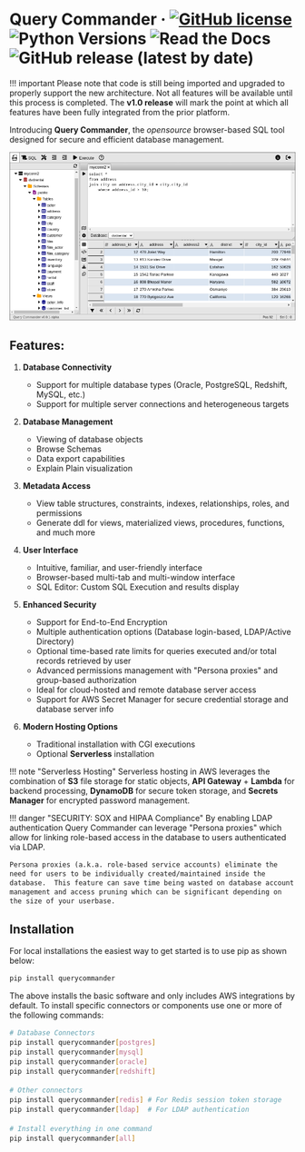 # Query Commander &middot; [![GitHub license](https://img.shields.io/github/license/lnxusr1/query-commander)](https://github.com/lnxusr1/query-commander/blob/master/LICENSE) ![Python Versions](https://img.shields.io/pypi/pyversions/yt2mp3.svg) ![Read the Docs](https://img.shields.io/readthedocs/query-commander) ![GitHub release (latest by date)](https://img.shields.io/github/v/release/lnxusr1/query-commander)

!!! important
    Please note that code is still being imported and upgraded to properly support the new architecture.  Not all features will be available until this process is completed.  The **v1.0 release** will mark the point at which all features have been fully integrated from the prior platform.

Introducing **Query Commander**, the *opensource* browser-based SQL tool designed for secure and efficient database management. 

![Basic Screenshot](images/screen_basic.png)

## Features:

1. **Database Connectivity**
    - Support for multiple database types (Oracle, PostgreSQL, Redshift, MySQL, etc.)
    - Support for multiple server connections and heterogeneous targets

3. **Database Management**
    - Viewing of database objects
    - Browse Schemas
    - Data export capabilities
    - Explain Plain visualization

4. **Metadata Access**
    - View table structures, constraints, indexes, relationships, roles, and permissions
    - Generate ddl for views, materialized views, procedures, functions, and much more

5. **User Interface**
    - Intuitive, familiar, and user-friendly interface
    - Browser-based multi-tab and multi-window interface
    - SQL Editor: Custom SQL Execution and results display

6. **Enhanced Security**
    - Support for End-to-End Encryption
    - Multiple authentication options (Database login-based, LDAP/Active Directory)
    - Optional time-based rate limits for queries executed and/or total records retrieved by user
    - Advanced permissions management with "Persona proxies" and group-based authorization
    - Ideal for cloud-hosted and remote database server access
    - Support for AWS Secret Manager for secure credential storage and database server info

7. **Modern Hosting Options**
    - Traditional installation with CGI executions
    - Optional **Serverless** installation

!!! note "Serverless Hosting"
    Serverless hosting in AWS leverages the combination of **S3** file storage for static objects, **API Gateway** + **Lambda** for backend processing, **DynamoDB** for secure token storage, and **Secrets Manager** for encrypted password management.

!!! danger "SECURITY: SOX and HIPAA Compliance"
    By enabling LDAP authentication Query Commander can leverage "Persona proxies" which allow for linking role-based access in the database to users authenticated via LDAP.  
    
    Persona proxies (a.k.a. role-based service accounts) eliminate the need for users to be individually created/maintained inside the database.  This feature can save time being wasted on database account management and access pruning which can be significant depending on the size of your userbase.

## Installation

For local installations the easiest way to get started is to use pip as shown below:

``` bash
pip install querycommander
```

The above installs the basic software and only includes AWS integrations by default.  To install specific connectors or components use one or more of the following commands:

``` bash
# Database Connectors
pip install querycommander[postgres]
pip install querycommander[mysql]
pip install querycommander[oracle]
pip install querycommander[redshift]

# Other connectors
pip install querycommander[redis] # For Redis session token storage
pip install querycommander[ldap]  # For LDAP authentication

# Install everything in one command
pip install querycommander[all]
```


